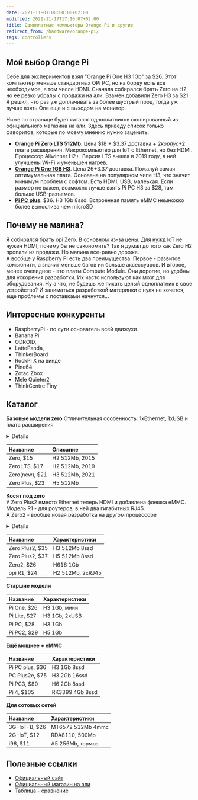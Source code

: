 ```yaml
---
date: 2021-11-01T00:00:00+02:00
modified: 2021-11-17T17:10:07+02:00
title: Одноплатные компьютеры Orange Pi и другие
redirect_from: /hardware/orange-pi/
tags: controllers
---
```



## Мой выбор Orange Pi
Себе для экспериментов взял "Orange Pi One H3 1Gb" за $26. Этот компьютер меньше стандартных OPi PC, но на борду есть все необходимое, в том числе HDMI. Сначала собирался брать Zero на H2, но ее резко убралы с продажи на али. Взамен добавили Zero H3 за $21. Я решил, что раз уж доплачивать за более шустрый проц, тогда уж лучше взять One еще и с выходом на монитор.  

Ниже по странице будет каталог одноплатников скопированный из официального магазина на али. Здесь приведу список только фаворитов, которые по моему мнению нужно заценить.

- [**Orange Pi Zero LTS 512Mb**](https://aliexpress.ru/item/4000108887089.html). Цена $18 + $3.37 доставка + $2 корпус +$2 плата расширения. Микрокомпьютер для IoT c Ethernet, но без HDMI. Процессор Allwinner H2+. Версия LTS вышла в 2019 году, в ней улучшены Wi-Fi и уменьшен нагрев.  
- [**Orange Pi One 1GB H3**](https://aliexpress.ru/item/1005002430421097.html). 
Цена $26+$3.37 доставка. Пожалуй самая оптимумальная плата. Основана на популярном чипе H3, что значит минимум проблем с софтом. Есть HDMI, USB, малеькая. Если размер не важен, возможно лучше взять Pi PC H3 за $28, там больше USB-разъемов.
- [**Pi PC plus**](#). $36. H3 1Gb 8ssd. Встроенная память eMMC немножко более вынослива чем microSD


## Почему не малина?
Я собирался брать opi Zero. В основном из-за цены. Для нужд IoT не нужен HDMI, почему бы не сэкономить? Так я думал до того как Zero H2 пропали из продажи. Но малина все-равно дороже.  
А вообще у Raspberry Pi есть два преимущества. Первое - развитое комьюнити, а значит меньше багов ии больше аксессуаров. И второе, менее очевидное - это платы Compute Module. Они дорогие, но удобны для ускорения разработки. Их часто используют как мозг для оборудования. Ну а что, не будешь же пихать целый одноплатник в свое устройство? И заниматься разработкой материнки с нуля не хочется, еще проблемы с поставками начнутся...

## Интересные конкуренты
- RaspberryPi - по сути основатель всей движухи
- Banana Pi
- ODROID, 
- LattePanda, 
- ThinkerBoard
- RockPi X на винде
- Pine64
- Zotac Zbox
- Mele Quieter2
- ThinkCentre Tiny


## Каталог

**Базовые модели zero**
Отличительная особенность: 1xEthernet, 1xUSB и плата расширения
<details>
![Image](../assets/files/7dd82647514cb0b43aef22493c54a9ae.jpg)
</details>

Название       | Описание
:--------------|:---
Zero, $15      |H2 512Mb, 2015
Zero LTS, $17  |H2 512Mb, 2019
Zero(new), $21 |H3 512Mb, 2021
Zero Plus, $23 |H5 512Mb

**Косят под zero**  
У Zero Plus2 вместо Ethernet теперь HDMI и добавлена флешка eMMC.  
Модель R1 - для роутеров, в ней два гигабитных RJ45.  
А Zero2 - вообще новая разработка на другом процессоре  
<details>
photos
</details>

Название        |Характеристики
:---------------|:-------------
Zero Plus2, $35 |H3 512Mb 8ssd
Zero Plus2, $37 |H5 512Mb 8ssd
Zero2, $26      |H616 1Gb 
opi R1, $24     |H2 512Mb, 2xRJ45


**Старшие модели**

Название     |Характеристики
:------------|:-------------
Pi One, $26  |H3 1Gb, мини
Pi Lite, $27 |H3 1Gb, 2xUSB
Pi PC, $28   |H3 1Gb
Pi PC2, $29  |H5 1Gb


**Ещё мощнее + eMMC**

Название        |Характеристики
:---------------|:-------------
Pi PC plus, $36 |H3 1Gb 8ssd
PC Plus2e, $75  |H3 2Gb 16ssd
Pi PC3, $80     |H6 2Gb 8ssd
Pi 4, $105      |RK3399 4Gb 8ssd

**Для сотовых сетей**

Название     |Характеристики
:------------|:----------
3G-IoT-B, $26|MT6572 512Mb 4mmc
2G-IoT, $12  |RDA8110, 500Mb
i96, $11     |A5 256Mb, тормоз

## Полезные ссылки
- [Официальный сайт](http://www.orangepi.org/)
- [Официальный магазин на али](https://aliexpress.ru/store/1553371)
- [Таблица - сравнение](https://pcminipro.ru/orangepi/tablitsa-sravneniya-modelej-orange-pi/)

